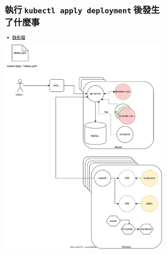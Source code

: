 # 執行 `kubectl apply deployment` 後發生了什麼事

- [錄影檔](https://drive.google.com/file/d/1Kq_U2O_m4gCEldVul97yer1jOSuyRFOa/view)

![](./archdrawio.drawio.svg)
